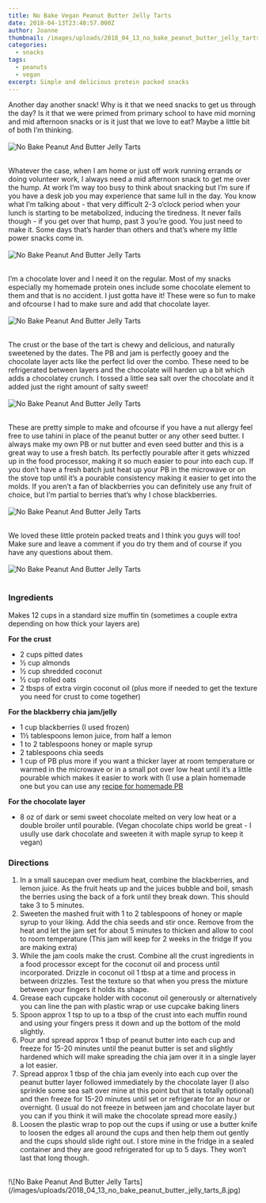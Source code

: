 ```yaml
---
title: No Bake Vegan Peanut Butter Jelly Tarts
date: 2018-04-13T23:48:57.000Z
author: Joanne
thumbnail: /images/uploads/2018_04_13_no_bake_peanut_butter_jelly_tarts_1.jpg
categories:
  - snacks
tags:
  - peanuts
  - vegan
excerpt: Simple and delicious protein packed snacks
---
```

Another day another snack! Why is it that we need snacks to get us through the day? Is it that we were primed from primary school to have mid morning and mid afternoon snacks or is it just that we love to eat? Maybe a little bit of both I’m thinking.
</br>
</br>
![No Bake Peanut And Butter Jelly Tarts](/images/uploads/2018_04_13_no_bake_peanut_butter_jelly_tarts_2.jpg)
</br>
</br>

Whatever the case, when I am home or just off work running errands or doing volunteer work, I always need a mid afternoon snack to get me over the hump. At work I’m way too busy to think about snacking but I’m sure if you have a desk job you may experience that same lull in the day. You know what I’m talking about - that very difficult 2-3 o’clock period when your lunch is starting to be metabolized, inducing the tiredness. It never fails though - if you get over that hump, past 3 you’re good.  You just need to make it. Some days that’s harder than others and that’s where my little power snacks come in.
</br>
</br>
![No Bake Peanut And Butter Jelly Tarts](/images/uploads/2018_04_13_no_bake_peanut_butter_jelly_tarts_3.jpg)
</br>
</br>

I’m a chocolate lover and I need it on the regular. Most of my snacks especially my homemade protein ones include some chocolate element to them and that is no accident.  I just gotta have it! These were so  fun to make and ofcourse I had to make sure and add that chocolate layer.
</br>
</br>
![No Bake Peanut And Butter Jelly Tarts](/images/uploads/2018_04_13_no_bake_peanut_butter_jelly_tarts_4.jpg)
</br>
</br>

The crust or the base of the tart is chewy and delicious, and naturally sweetened by the dates. The PB and jam is perfectly gooey and the chocolate layer acts like the perfect lid over the combo. These need to be refrigerated between layers and the chocolate will harden up a bit which adds a chocolatey crunch. I tossed a little sea salt over the chocolate and it added just the right amount of salty sweet! 
</br>
</br>
![No Bake Peanut And Butter Jelly Tarts](/images/uploads/2018_04_13_no_bake_peanut_butter_jelly_tarts_5.jpg)
</br>
</br>

These are pretty simple to make and ofcourse if you have a nut allergy feel free to use tahini in place of the peanut butter or any other seed butter.  I always make my own PB or nut butter and even seed butter and this is a great way to use a fresh batch. Its perfectly pourable after it gets whizzed up in the food processor, making it so much easier to pour into each cup. If you don’t have a fresh batch just heat up your PB in the microwave or on the stove top until it’s a pourable consistency making it easier to get into the molds. If you aren’t a fan of blackberries you can definitely use any fruit of choice, but I’m partial to berries that’s why I chose blackberries. 
</br>
</br>
![No Bake Peanut And Butter Jelly Tarts](/images/uploads/2018_04_13_no_bake_peanut_butter_jelly_tarts_6.jpg)
</br>
</br>

We loved these little protein packed treats and I think you guys will too! Make sure and leave a comment if you do try them and of course if you have any questions about them. 
</br>
</br>
![No Bake Peanut And Butter Jelly Tarts](/images/uploads/2018_04_13_no_bake_peanut_butter_jelly_tarts_7.jpg)
</br>
</br>

### Ingredients

Makes 12 cups in a standard size muffin tin (sometimes a couple extra depending on how thick your layers are) 

**For the crust**

* 2 cups pitted dates
* &frac12; cup almonds 
* &frac12; cup shredded coconut
* &frac12; cup rolled oats 
* 2 tbsps of extra virgin coconut oil (plus more if needed to get the texture you need for crust to come together)

**For the blackberry chia jam/jelly**

* 1 cup blackberries (I used frozen) 
* 1&frac12; tablespoons lemon juice, from half a lemon
* 1 to 2 tablespoons honey or maple syrup 
* 2 tablespoons chia seeds
* 1 cup of PB plus more if you want a thicker layer at room temperature or warmed in the microwave or in a small pot over low heat until it’s a little pourable which makes it easier to work with (I use a plain homemade one but you can use any <span class="highlight">[recipe for homemade PB](https://www.oliveandmango.com/how-to-make-the-creamiest-homemade-nut--seed-butter/)</span>

**For the chocolate layer**

* 8 oz of dark or semi sweet chocolate melted on very low heat or a double broiler until pourable. (Vegan chocolate chips world be great - I usully use dark chocolate and sweeten it with maple syrup to keep it vegan) 

### Directions

1. In a small saucepan over medium heat, combine the blackberries, and lemon juice. As the fruit heats up and the juices bubble and boil, smash the berries using the back of a fork until they break down. This should take 3 to 5 minutes.
2. Sweeten the mashed fruit with 1 to 2 tablespoons of honey or maple syrup to your liking. Add the chia seeds and stir once. Remove from the heat and let the jam set for about 5 minutes to thicken and allow to cool to room temperature (This jam will keep for 2 weeks in the fridge If you are making extra) 
3. While the jam cools make the crust. Combine all the crust ingredients in a food processor except for the coconut oil and process until incorporated. Drizzle in coconut oil 1 tbsp at a time and process in between drizzles. Test the texture so that when you press the mixture between your fingers it holds its shape. 
4. Grease each cupcake holder with coconut oil generously or alternatively you can line the pan with plastic wrap or use cupcake baking liners 
5. Spoon approx 1 tsp to up to a tbsp of the crust into each muffin round and using your fingers press it down and up the bottom of the mold slightly. 
6. Pour and spread approx 1 tbsp of peanut butter into each cup and freeze for 15-20 minutes until the peanut butter is set and slightly hardened which will make spreading the chia jam over it in a single layer a lot easier. 
7. Spread approx 1 tbsp of the chia jam evenly into each cup over the peanut butter layer followed immediately by the chocolate layer (I also sprinkle some sea salt over mine at this point but that is totally optional) and then freeze for 15-20 minutes until set or refrigerate for an hour or overnight. (I usual do not freeze in between jam and chocolate layer but you can if you think it will make the chocolate spread more easily.)
8. Loosen the plastic wrap to pop out the cups if using or use a butter knife to loosen the edges all around the cups and then help them out gently and the cups should slide right out. I store mine in the fridge in a sealed container and they are good refrigerated for up to 5 days. They won’t last that long though.

</br>
!\[No Bake Peanut And Butter Jelly Tarts](/images/uploads/2018_04_13_no_bake_peanut_butter_jelly_tarts_8.jpg)
